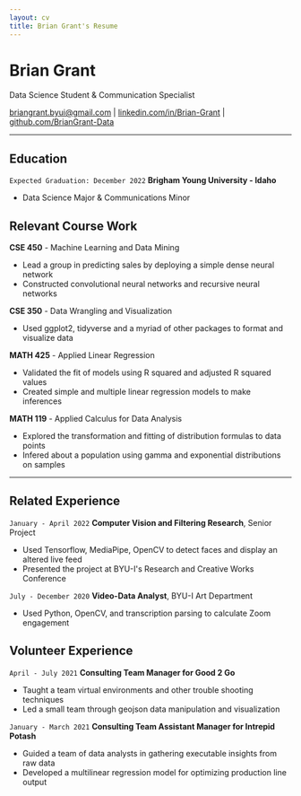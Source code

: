 ```yaml
---
layout: cv
title: Brian Grant's Resume
---
```

# Brian Grant
Data Science Student & Communication Specialist

<div id="webaddress">
<a href="mailto:briangrant.byui@gmail.com">briangrant.byui@gmail.com</a>
| <a href="https://linkedin.com/in/brian-grant">linkedin.com/in/Brian-Grant</a>
| <a href="https://github.com/BrianGrant-Data">github.com/BrianGrant-Data</a>
</div>

<!-- https://www.monique.tech/the-art-of-markdown -->


---


## Education 
`Expected Graduation: December 2022`
__Brigham Young University - Idaho__
- Data Science Major & Communications Minor


## Relevant Course Work
__CSE 450__  - Machine Learning and Data Mining
- Lead a group in predicting sales by deploying a simple dense neural network
- Constructed convolutional neural networks and recursive neural networks

__CSE 350__ - Data Wrangling and Visualization
- Used ggplot2, tidyverse and a myriad of other packages to format and visualize data

__MATH 425__ - Applied Linear Regression
- Validated the fit of models using R squared and adjusted R squared values
- Created simple and multiple linear regression models to make inferences

__MATH 119__ - Applied Calculus for Data Analysis
- Explored the transformation and fitting of distribution formulas to data points
- Infered about a population using gamma and exponential distributions on samples


---


## Related Experience
`January - April 2022`
__Computer Vision and Filtering Research__, Senior Project
- Used Tensorflow, MediaPipe, OpenCV to detect faces and display an altered live feed 
- Presented the project at BYU-I's Research and Creative Works Conference

`July - December 2020`
__Video-Data Analyst__, BYU-I Art Department 
- Used Python, OpenCV, and transcription parsing to calculate Zoom engagement

## Volunteer Experience
`April - July 2021`
__Consulting Team Manager for Good 2 Go__
- Taught a team virtual environments and other trouble shooting techniques
- Led a small team through geojson data manipulation and visualization

`January - March 2021`
__Consulting Team Assistant Manager for Intrepid Potash__
- Guided a team of data analysts in gathering executable insights from raw data
- Developed a multilinear regression model for optimizing production line output
